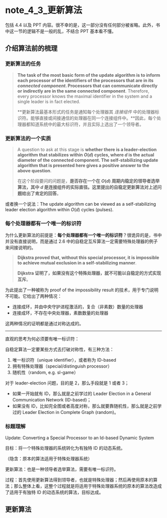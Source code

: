 # note_4_3_更新算法

包括 4.4 以及 PPT 内容。很不幸的是，这一部分没有任何部分被省略。此外，书中这一节的逻辑不是一般的乱，不结合 PPT 基本看不懂。

## 介绍算法前的梳理

### 更新算法的任务

> **The task of the most basic form of the update algorithm is to inform each processor of the identifiers of the processors that are in its *connected component*. Processors that can communicate directly or indirectly are in the same connected component**. Therefore, every processor knows the maximal identifier in the system and a single leader is in fact elected.
>
> **更新算法最基本形式的任务是通知每个处理器其 *连接组件* 中的处理器标识符。能够直接或间接通信的处理器在同一个连接组件中。**因此，每个处理器都知道系统中的最大标识符，并且实际上选出了一个领导者。

### 更新算法的一个实质

> A question to ask at this stage is **whether there is a leader-election algorithm that stabilizes within $O(d)$ cycles, where $d$ is the actual diameter of the connected component. The self-stabilizing update algorithm that is presented here gives a positive answer to the above question**.
>
> 在这个阶段要问的问题是，**是否存在一个在 $O(d)$ 周期内稳定的领导者选举算法，其中 $d$ 是连接组件的实际直径。这里提出的自稳定更新算法对上述问题给出了肯定的回答**。

或者换一个说法：The update algorithm can be viewed as a self-stabilizing leader election algorithm within $O(d)$ cycles (pulses).

### 每个处理器都有一个唯一的标识符

为什么更新算法的前提是：**每个处理器都有一个唯一的标识符**？很诡异的是，书中并没有直接说明，而是通过 2.6 中的自稳定互斥算法一定需要特殊处理器的例子来间接说明的。

> **Dijkstra proved that, without this special processor, it is impossible to achieve mutual exclusion in a self-stabilizing manner**.
>
> **Dijkstra 证明了，如果没有这个特殊处理器，就不可能以自稳定的方式实现互斥**。

为此提出了一种被称为 proof of the impossibility result 的技术，用于专门说明不可能。它给出了两种情况：

- 连接成环，并由中央守护进程激活的，复合（非素数）数量的处理器
- 连接成环，不存在中央处理器，素数数量的处理器

这两种情况的证明都是通过对称达成的。

---

直观的思考为何必须要有唯一标识符：

自稳定算法一定要某些方式去打破对称性，有三种方法：

1. 唯一标识符（unique identifier），或者称为 ID-based
2. 拥有特殊处理器（special/distinguish processor）
3. 随机性（random, e.g. sl-game）

对于 leader-election 问题，目的是 2，那么手段就是 1 或者 3；

- 如果一开始就有 ID，那么就是之前学过的 Leader Election in a General Communication Network (ID-based)；
- 如果没有 ID，比如完全图或者高度对称，那么就要靠随机性，那么就是之前学过的 Leader Election in Complete Graph (random)。

### 标题理解

Update: Converting a Special Processor to an Id-based Dynamic System

目标：将一个特殊处理器的系统转化为有独特 ID 的动态系统。

（隐含：原本的算法适用于特殊处理器系统）

更新算法：也是一种领导者选举算法，需要有唯一标识符。

过程：首先使用更新算法得到领导者，也就是特殊处理器；然后再使用原本的算法；那么整体上看，这整个过程就是将适用于特殊处理器系统的原本的算法改造成了适用于有独特 ID 的动态系统的算法，目标达成。

## 更新算法
